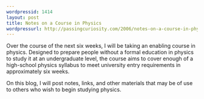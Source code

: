 ```yaml
--- 
wordpressid: 1414
layout: post
title: Notes on a Course in Physics
wordpressurl: http://passingcuriosity.com/2006/notes-on-a-course-in-physics/
---
```

<p>Over the course of the next six weeks, I will be taking an enabling course in physics. Designed to prepare people without a formal education in physics to study it at an undergraduate level, the course aims to cover enough of a high-school physics syllabus to meet university entry requirements in approximately six weeks.</p>

<p>On this blog, I will post notes, links, and other materials that may be of use to others who wish to begin studying physics.</p>
